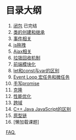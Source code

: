 # 目录大纲

1. [闭包](./1.md) 已完结
2. [类的创建和继承](./2.md)
3. [事件相关](./3.md)
4. [js拖拽](./4.md)
5. [Ajax相关](./5.md)
6. [垃圾回收机制](./6.md)
7. [前端模块化](./7.md)
8. [let和const与var的区别](./8.md)
9. [Event Loop 宏任务和微任务](./9.md)
10. [手写promise](./10.md)
11. [克隆](./11.md)
12. [性能优化](./12.md)
13. [跨域](./13.md)
14. [C++ Java JavaScript的区别](./14.md)
15. [原型链](./15.md)
16. [懒加载课题]

[FAQ.](./FAQ.md)
